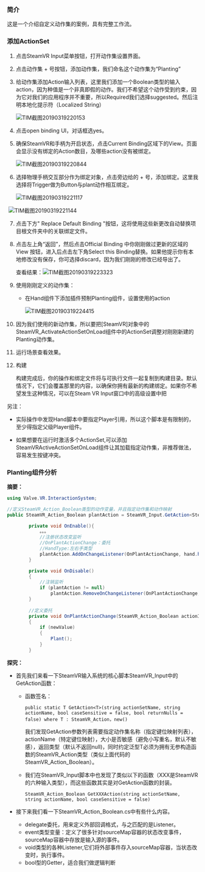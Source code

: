 ### 简介

这是一个介绍自定义动作集的案例，具有完整工作流。

### 添加ActionSet

1. 点击SteamVR Input菜单按钮，打开动作集设置界面。

2. 点击动作集 + 号按钮，添加动作集，我们命名这个动作集为“Planting”

3. 给动作集添加Action输入列表，这里我们添加一个Boolean类型的输入action，因为种值是一个非真即假的动作。我们不希望这个动作受到约束，因为它对我们的应用程序并不重要，所以Required我们选择suggested。然后注明本地化提示符（Localized String）

   ![TIM截图20190319220153](C:\Users\43432\Desktop\LearningMD\XR\SteamVR\截图\TIM截图20190319220153.png)

4. 点击open binding UI，对话框选yes。

5. 确保SteamVR和手柄为开启状态，点击Current Binding区域下的View。页面会显示没有绑定的Action数目，及哪些action没有被绑定。

   ![TIM截图20190319220844](C:\Users\43432\Desktop\LearningMD\XR\SteamVR\截图\TIM截图20190319220844.png)

6. 选择物理手柄交互部分作为绑定对象，点击旁边给的 + 号，添加绑定。这里我选择将Trigger做为Button与plant动作相互绑定。

   ![TIM截图20190319221117](C:\Users\43432\Desktop\LearningMD\XR\SteamVR\截图\TIM截图20190319221117.png)

​       ![TIM截图20190319221144](C:\Users\43432\Desktop\LearningMD\XR\SteamVR\截图\TIM截图20190319221144.png)

7. 点击下方" Replace Default Binding  "按钮，这将使用这些新更改自动替换项目根文件夹中的关联绑定文件。

8. 点击左上角“返回”，然后点击Official Binding 中你刚刚做过更新的区域的 View 按钮，进入后点击左下角Select this Binding替换。如果他提示你有本地修改没有保存，你可选择discard，因为我们刚刚的修改已经导出了。

   查看结果：![TIM截图20190319223323](C:\Users\43432\Desktop\LearningMD\XR\SteamVR\截图\TIM截图20190319223323.png)

9. 使用刚刚定义的动作集：

   - 在Hand组件下添加插件预制Planting组件，设置使用的action

     ![TIM截图20190319224415](C:\Users\43432\Desktop\LearningMD\XR\SteamVR\截图\TIM截图20190319224415.png)

10. 因为我们使用的新动作集，所以要把[SteamVR]对象中的SteamVR_ActivateActionSetOnLoad组件中的ActionSet调整对刚刚新建的Planting动作集。

11. 运行场景查看效果。

12. 构建

    构建完成后，你的操作和绑定文件将与可执行文件一起复制到构建目录。默认情况下，它们会覆盖那里的内容，以确保你拥有最新的构建绑定。如果你不希望发生这种情况，可以在Steam VR Input窗口中的高级设置中把

    

另注：

- 实际操作中发现Hand脚本中要指定Player引用，所以这个脚本是有限制的，至少得指定父级Player组件。

- 如果想要在运行时激活多个ActionSet,可以添加SteamVRActiveActionSetOnLoad组件让其加载指定动作集，非推荐做法，容易发生按键冲突。

### Planting组件分析

**摘要：**



```C#
using Valve.VR.InteractionSystem;

//定义SteamVR_Action_Boolean类型的动作变量，并且指定动作集和动作映射
public SteamVR_Action_Boolean plantAction = SteamVR_Input.GetAction<SteamVR_Action_Boolean>("Planting", "Plant");  //动作集Planting，动作Plant。大小写未指定即不敏感。
```

```C#
		private void OnEnable(){
		    。。。
		    //注册状态改变监听
		    //OnPlantActionChange：委托
		    //HandType:左右手类型
			plantAction.AddOnChangeListener(OnPlantActionChange, hand.handType);
        }

        private void OnDisable()
        {
        	//注销监听
            if (plantAction != null)
                plantAction.RemoveOnChangeListener(OnPlantActionChange, hand.handType);
        }
		
		//定义委托
        private void OnPlantActionChange(SteamVR_Action_Boolean actionIn, SteamVR_Input_Sources inputSource, bool newValue)
        {
            if (newValue)
            {
                Plant();
            }
        }
```

**探究：**

- 首先我们来看一下SteamVR输入系统的核心脚本SteamVR_Input中的GetAction函数：

  - 函数签名：

    ```
    public static T GetAction<T>(string actionSetName, string actionName, bool caseSensitive = false, bool returnNulls = false) where T : SteamVR_Action，new()
    ```

    我们发现GetAction参数列表需要指定动作集名称（指定键位映射列表），actionName（特定键位映射），大小是否敏感（避免小写重名，默认不敏感），返回类型（默认不返回null)，同时约定泛型T必须为拥有无参构造函数的SteamVR_Action类型（类似上面代码的SteamVR_Action_Boolean）。

  - 我们在SteamVR_Input脚本中也发现了类似以下的函数（XXX是SteamVR的六种输入类型），而这些函数其实是对GetAction函数的封装。

    ```
    SteamVR_Action_Boolean GetXXXAction(string actionSetName, string actionName, bool caseSensitive = false)
    ```

    

- 接下来我们看一下SteamVR_Action_Boolean.cs中有些什么内容。
  - delegate委托，用来定义外部回调格式，与之匹配的是Listener。
  - event类型变量：定义了很多针对sourceMap容器的状态改变事件，sourceMap容器中存放是输入源的事件。
  - void类型的各种Listener,它们将外部事件存入sourceMap容器，当状态改变时，执行事件。
  - bool型的Getter，适合我们做逻辑判断



